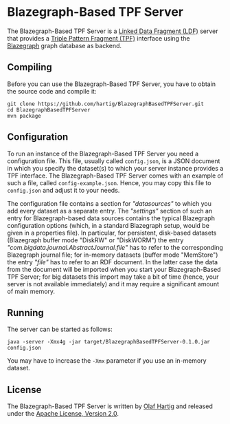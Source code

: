 # Blazegraph-Based TPF Server
The Blazegraph-Based TPF Server is a [Linked Data Fragment (LDF)](http://linkeddatafragments.org/) server that provides a [Triple Pattern Fragment (TPF)](http://linkeddatafragments.org/in-depth/#tpf) interface using the [Blazegraph](https://www.blazegraph.com/) graph database as backend.

## Compiling
Before you can use the Blazegraph-Based TPF Server, you have to obtain the source code and compile it:

```
git clone https://github.com/hartig/BlazegraphBasedTPFServer.git
cd BlazegraphBasedTPFServer
mvn package
```

## Configuration
To run an instance of the Blazegraph-Based TPF Server you need a configuration file. This file, usually called `config.json`, is a JSON document in which you specify the dataset(s) to which your server instance provides a TPF interface. The Blazegraph-Based TPF Server comes with an example of such a file, called `config-example.json`. Hence, you may copy this file to `config.json` and adjust it to your needs.

The configuration file contains a section for _"datasources"_ to which you add every dataset as a separate entry. The _"settings"_ section of such an entry for Blazegraph-based data sources contains the typical Blazegraph configuration options (which, in a standard Blazegraph setup, would be given in a properties file). In particular, for persistent, disk-based datasets (Blazegraph buffer mode "DiskRW" or "DiskWORM") the entry _"com.bigdata.journal.AbstractJournal.file"_ has to refer to the corresponding Blazegraph journal file; for in-memory datasets (buffer mode "MemStore") the entry _"file"_ has to refer to an RDF document. In the latter case the data from the document will be imported when you start your Blazegraph-Based TPF Server; for big datasets this import may take a bit of time (hence, your server is not available immediately) and it may require a significant amount of main memory.

## Running
The server can be started as follows:

```
java -server -Xmx4g -jar target/BlazegraphBasedTPFServer-0.1.0.jar config.json
```

You may have to increase the `-Xmx` parameter if you use an in-memory dataset.

## License
The Blazegraph-Based TPF Server is written by [Olaf Hartig](http://olafhartig.de/) and released under the [Apache License, Version 2.0](http://www.apache.org/licenses/).